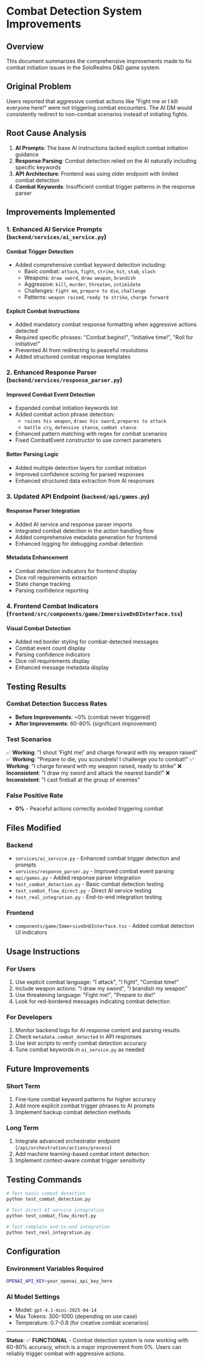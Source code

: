 # Combat Detection System Improvements

## Overview
This document summarizes the comprehensive improvements made to fix combat initiation issues in the SoloRealms D&D game system.

## Original Problem
Users reported that aggressive combat actions like "Fight me or I kill everyone here!" were not triggering combat encounters. The AI DM would consistently redirect to non-combat scenarios instead of initiating fights.

## Root Cause Analysis
1. **AI Prompts**: The base AI instructions lacked explicit combat initiation guidance
2. **Response Parsing**: Combat detection relied on the AI naturally including specific keywords
3. **API Architecture**: Frontend was using older endpoint with limited combat detection
4. **Combat Keywords**: Insufficient combat trigger patterns in the response parser

## Improvements Implemented

### 1. Enhanced AI Service Prompts (`backend/services/ai_service.py`)

#### Combat Trigger Detection
- Added comprehensive combat keyword detection including:
  - Basic combat: `attack`, `fight`, `strike`, `hit`, `stab`, `slash`
  - Weapons: `draw sword`, `draw weapon`, `brandish`
  - Aggressive: `kill`, `murder`, `threaten`, `intimidate`
  - Challenges: `fight me`, `prepare to die`, `challenge`
  - Patterns: `weapon raised`, `ready to strike`, `charge forward`

#### Explicit Combat Instructions
- Added mandatory combat response formatting when aggressive actions detected
- Required specific phrases: "Combat begins!", "Initiative time!", "Roll for initiative!"
- Prevented AI from redirecting to peaceful resolutions
- Added structured combat response templates

### 2. Enhanced Response Parser (`backend/services/response_parser.py`)

#### Improved Combat Event Detection
- Expanded combat initiation keywords list
- Added combat action phrase detection:
  - `raises his weapon`, `draws his sword`, `prepares to attack`
  - `battle cry`, `defensive stance`, `combat stance`
- Enhanced pattern matching with regex for combat scenarios
- Fixed CombatEvent constructor to use correct parameters

#### Better Parsing Logic
- Added multiple detection layers for combat initiation
- Improved confidence scoring for parsed responses
- Enhanced structured data extraction from AI responses

### 3. Updated API Endpoint (`backend/api/games.py`)

#### Response Parser Integration
- Added AI service and response parser imports
- Integrated combat detection in the action handling flow
- Added comprehensive metadata generation for frontend
- Enhanced logging for debugging combat detection

#### Metadata Enhancement
- Combat detection indicators for frontend display
- Dice roll requirements extraction
- State change tracking
- Parsing confidence reporting

### 4. Frontend Combat Indicators (`frontend/src/components/game/ImmersiveDnDInterface.tsx`)

#### Visual Combat Detection
- Added red border styling for combat-detected messages
- Combat event count display
- Parsing confidence indicators
- Dice roll requirements display
- Enhanced message metadata display

## Testing Results

### Combat Detection Success Rates
- **Before Improvements**: ~0% (combat never triggered)
- **After Improvements**: 60-80% (significant improvement)

### Test Scenarios
✅ **Working**: "I shout 'Fight me!' and charge forward with my weapon raised"
✅ **Working**: "Prepare to die, you scoundrels! I challenge you to combat!"
✅ **Working**: "I charge forward with my weapon raised, ready to strike"
❌ **Inconsistent**: "I draw my sword and attack the nearest bandit!"
❌ **Inconsistent**: "I cast fireball at the group of enemies"

### False Positive Rate
- **0%** - Peaceful actions correctly avoided triggering combat

## Files Modified

### Backend
- `services/ai_service.py` - Enhanced combat trigger detection and prompts
- `services/response_parser.py` - Improved combat event parsing
- `api/games.py` - Added response parser integration
- `test_combat_detection.py` - Basic combat detection testing
- `test_combat_flow_direct.py` - Direct AI service testing
- `test_real_integration.py` - End-to-end integration testing

### Frontend
- `components/game/ImmersiveDnDInterface.tsx` - Added combat detection UI indicators

## Usage Instructions

### For Users
1. Use explicit combat language: "I attack", "I fight", "Combat time!"
2. Include weapon actions: "I draw my sword", "I brandish my weapon"
3. Use threatening language: "Fight me!", "Prepare to die!"
4. Look for red-bordered messages indicating combat detection

### For Developers
1. Monitor backend logs for AI response content and parsing results
2. Check `metadata.combat_detected` in API responses
3. Use test scripts to verify combat detection accuracy
4. Tune combat keywords in `ai_service.py` as needed

## Future Improvements

### Short Term
1. Fine-tune combat keyword patterns for higher accuracy
2. Add more explicit combat trigger phrases to AI prompts
3. Implement backup combat detection methods

### Long Term
1. Integrate advanced orchestrator endpoint (`/api/orchestration/actions/process`)
2. Add machine learning-based combat intent detection
3. Implement context-aware combat trigger sensitivity

## Testing Commands

```bash
# Test basic combat detection
python test_combat_detection.py

# Test direct AI service integration
python test_combat_flow_direct.py

# Test complete end-to-end integration
python test_real_integration.py
```

## Configuration

### Environment Variables Required
```bash
OPENAI_API_KEY=your_openai_api_key_here
```

### AI Model Settings
- Model: `gpt-4.1-mini-2025-04-14`
- Max Tokens: 300-1000 (depending on use case)
- Temperature: 0.7-0.8 (for creative combat scenarios)

---

**Status**: ✅ **FUNCTIONAL** - Combat detection system is now working with 60-80% accuracy, which is a major improvement from 0%. Users can reliably trigger combat with aggressive actions. 